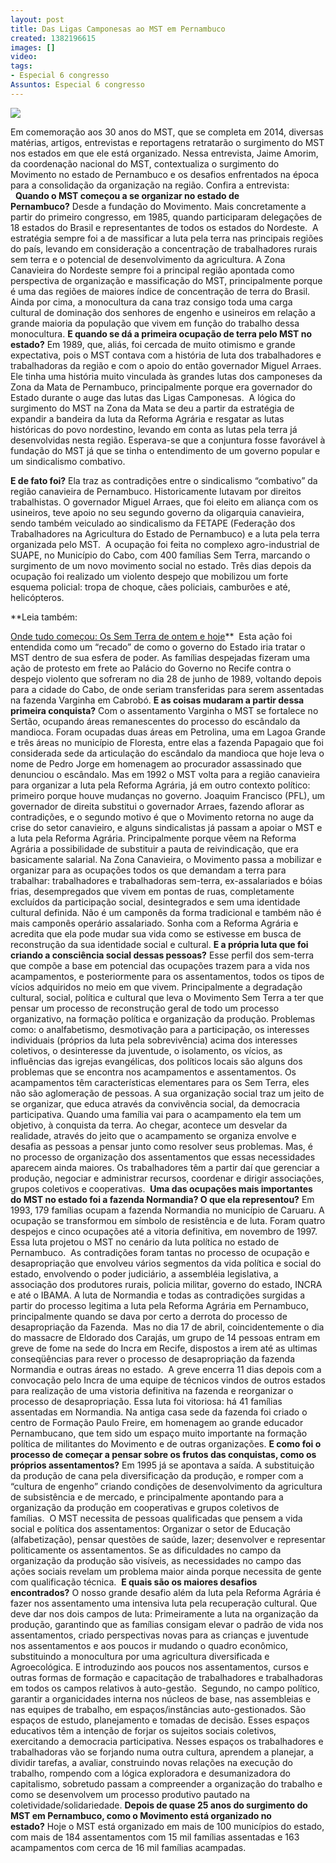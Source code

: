 ```yaml
---
layout: post
title: Das Ligas Camponesas ao MST em Pernambuco
created: 1382196615
images: []
video: 
tags:
- Especial 6 congresso
Assuntos: Especial 6 congresso
---
```

![](/sites/default/files/p.JPG)

Em comemoração aos 30 anos do MST, que se completa em 2014, diversas matérias, artigos, entrevistas e reportagens retratarão o surgimento do MST nos estados em que ele está organizado. Nessa entrevista, Jaime Amorim, da coordenação nacional do MST, contextualiza o surgimento do Movimento no estado de Pernambuco e os desafios enfrentados na época para a consolidação da organização na região. Confira a entrevista:   **Quando o MST começou a se organizar no estado de Pernambuco?** Desde a fundação do Movimento. Mais concretamente a partir do primeiro congresso, em 1985, quando participaram delegações de 18 estados do Brasil e representantes de todos os estados do Nordeste.  A estratégia sempre foi a de massificar a luta pela terra nas principais regiões do país, levando em consideração a concentração de trabalhadores rurais sem terra e o potencial de desenvolvimento da agricultura. A Zona Canavieira do Nordeste sempre foi a principal região apontada como perspectiva de organização e massificação do MST, principalmente porque é uma das regiões de maiores índice de concentração de terra do Brasil. Ainda por cima, a monocultura da cana traz consigo toda uma carga cultural de dominação dos senhores de engenho e usineiros em relação a grande maioria da população que vivem em função do trabalho dessa monocultura. **E quando se dá a primeira ocupação de terra pelo MST no estado?** Em 1989, que, aliás, foi cercada de muito otimismo e grande expectativa, pois o MST contava com a história de luta dos trabalhadores e trabalhadoras da região e com o apoio do então governador Miguel Arraes. Ele tinha uma história muito vinculada às grandes lutas dos camponeses da Zona da Mata de Pernambuco, principalmente porque era governador do Estado durante o auge das lutas das Ligas Camponesas.  A lógica do surgimento do MST na Zona da Mata se deu a partir da estratégia de expandir a bandeira da luta da Reforma Agrária e resgatar as lutas históricas do povo nordestino, levando em conta as lutas pela terra já desenvolvidas nesta região. Esperava-se que a conjuntura fosse favorável à fundação do MST já que se tinha o entendimento de um governo popular e um sindicalismo combativo.


**E de fato foi?** Ela traz as contradições entre o sindicalismo “combativo” da região canavieira de Pernambuco. Historicamente lutavam por direitos trabalhistas. O governador Miguel Arraes, que foi eleito em aliança com os usineiros, teve apoio no seu segundo governo da oligarquia canavieira, sendo também veiculado ao sindicalismo da FETAPE (Federação dos Trabalhadores na Agricultura do Estado de Pernambuco) e a luta pela terra organizada pelo MST.  A ocupação foi feita no complexo agro-industrial de SUAPE, no Município do Cabo, com 400 famílias Sem Terra, marcando o surgimento de um novo movimento social no estado. Três dias depois da ocupação foi realizado um violento despejo que mobilizou um forte esquema policial: tropa de choque, cães policiais, camburões e até, helicópteros. 


**Leia também:

[Onde tudo começou: Os Sem Terra de ontem e hoje](http://www.mst.org.br/especial6congresso/Onde-tudo-come%C3%A7ou-Os-Sem-Terra-de-ontem-e-hoje)**
 Esta ação foi entendida como um “recado” de como o governo do Estado iria tratar o MST dentro de sua esfera de poder. As famílias despejadas fizeram uma ação de protesto em frete ao Palácio do Governo no Recife contra o despejo violento que sofreram no dia 28 de junho de 1989, voltando depois para a cidade do Cabo, de onde seriam transferidas para serem assentadas na fazenda Varginha em Cabrobó. **E as coisas mudaram a partir dessa primeira conquista?** Com o assentamento Varginha o MST se fortalece no Sertão, ocupando áreas remanescentes do processo do escândalo da mandioca. Foram ocupadas duas áreas em Petrolina, uma em Lagoa Grande e três áreas no município de Floresta, entre elas a fazenda Papagaio que foi considerada sede da articulação do escândalo da mandioca que hoje leva o nome de Pedro Jorge em homenagem ao procurador assassinado que denunciou o escândalo. Mas em 1992 o MST volta para a região canavieira para organizar a luta pela Reforma Agrária, já em outro contexto político: primeiro porque houve mudanças no governo. Joaquim Francisco (PFL), um governador de direita substitui o governador Arraes, fazendo aflorar as contradições, e o segundo motivo é que o Movimento retorna no auge da crise do setor canavieiro, e alguns sindicalistas já passam a apoiar o MST e a luta pela Reforma Agrária. Principalmente porque vêem na Reforma Agrária a possibilidade de substituir a pauta de reivindicação, que era basicamente salarial. Na Zona Canavieira, o Movimento passa a mobilizar e organizar para as ocupações todos os que demandam a terra para trabalhar: trabalhadores e trabalhadoras sem-terra, ex-assalariados e bóias frias, desempregados que vivem em pontas de ruas, completamente excluídos da participação social, desintegrados e sem uma identidade cultural definida. Não é um camponês da forma tradicional e também não é mais camponês operário assalariado. Sonha com a Reforma Agrária e acredita que ela pode mudar sua vida como se estivesse em busca de reconstrução da sua identidade social e cultural. **E a própria luta que foi criando a consciência social dessas pessoas?** Esse perfil dos sem-terra que compõe a base em potencial das ocupações trazem para a vida nos acampamentos, e posteriormente para os assentamentos, todos os tipos de vícios adquiridos no meio em que vivem. Principalmente a degradação cultural, social, política e cultural que leva o Movimento Sem Terra a ter que pensar um processo de reconstrução geral de todo um processo organizativo, na formação política e organização da produção. Problemas como: o analfabetismo, desmotivação para a participação, os interesses individuais (próprios da luta pela sobrevivência) acima dos interesses coletivos, o desinteresse da juventude, o isolamento, os vícios, as influências das igrejas evangélicas, dos políticos locais são alguns dos problemas que se encontra nos acampamentos e assentamentos. Os acampamentos têm características elementares para os Sem Terra, eles não são aglomeração de pessoas. A sua organização social traz um jeito de se organizar, que educa através da convivência social, da democracia participativa. Quando uma família vai para o acampamento ela tem um objetivo, à conquista da terra. Ao chegar, acontece um desvelar da realidade, através do jeito que o acampamento se organiza envolve e desafia as pessoas a pensar junto como resolver seus problemas. Mas, é no processo de organização dos assentamentos que essas necessidades aparecem ainda maiores. Os trabalhadores têm a partir daí que gerenciar a produção, negociar e administrar recursos, coordenar e dirigir associações, grupos coletivos e cooperativas.  **Uma das ocupações mais importantes do MST no estado foi a fazenda Normandia? O que ela representou?** Em 1993, 179 famílias ocupam a fazenda Normandia no município de Caruaru. A ocupação se transformou em símbolo de resistência e de luta. Foram quatro despejos e cinco ocupações até a vitoria definitiva, em novembro de 1997. Essa luta projetou o MST no cenário da luta política no estado de Pernambuco.  As contradições foram tantas no processo de ocupação e desapropriação que envolveu vários segmentos da vida política e social do estado, envolvendo o poder judiciário, a assembléia legislativa, a associação dos produtores rurais, policia militar, governo do estado, INCRA e até o IBAMA. A luta de Normandia e todas as contradições surgidas a partir do processo legitima a luta pela Reforma Agrária em Pernambuco, principalmente quando se dava por certo a derrota do processo de desapropriação da Fazenda.  Mas no dia 17 de abril, coincidentemente o dia do massacre de Eldorado dos Carajás, um grupo de 14 pessoas entram em greve de fome na sede do Incra em Recife, dispostos a irem até as ultimas conseqüências para rever o processo de desapropriação da fazenda Normandia e outras áreas no estado.  A greve encerra 11 dias depois com a convocação pelo Incra de uma equipe de técnicos vindos de outros estados para realização de uma vistoria definitiva na fazenda e reorganizar o processo de desapropriação. Essa luta foi vitoriosa: há 41 famílias assentadas em Normandia. Na antiga casa sede da fazenda foi criado o centro de Formação Paulo Freire, em homenagem ao grande educador Pernambucano, que tem sido um espaço muito importante na formação política de militantes do Movimento e de outras organizações. **E como foi o processo de começar a pensar sobre os frutos das conquistas, como os próprios assentamentos?** Em 1995 já se apontava a saída. A substituição da produção de cana pela diversificação da produção, e romper com a “cultura de engenho” criando condições de desenvolvimento da agricultura de subsistência e de mercado, e principalmente apontando para a organização da produção em cooperativas e grupos coletivos de famílias.  O MST necessita de pessoas qualificadas que pensem a vida social e política dos assentamentos: Organizar o setor de Educação (alfabetização), pensar questões de saúde, lazer; desenvolver e representar politicamente os assentamentos. Se as dificuldades no campo da organização da produção são visíveis, as necessidades no campo das ações sociais revelam um problema maior ainda porque necessita de gente com qualificação técnica.  **E quais são os maiores desafios encontrados?** O nosso grande desafio além da luta pela Reforma Agrária é fazer nos assentamento uma intensiva luta pela recuperação cultural. Que deve dar nos dois campos de luta: Primeiramente a luta na organização da produção, garantindo que as famílias consigam elevar o padrão de vida nos assentamentos, criado perspectivas novas para as crianças e juventude nos assentamentos e aos poucos ir mudando o quadro econômico, substituindo a monocultura por uma agricultura diversificada e Agroecológica. E introduzindo aos poucos nos assentamentos, cursos e outras formas de formação e capacitação de trabalhadores e trabalhadoras em todos os campos relativos à auto-gestão.  Segundo, no campo político, garantir a organicidades interna nos núcleos de base, nas assembleias e nas equipes de trabalho, em espaços/instâncias auto-gestionados. São espaços de estudo, planejamento e tomadas de decisão. Esses espaços educativos têm a intenção de forjar os sujeitos sociais coletivos, exercitando a democracia participativa. Nesses espaços os trabalhadores e trabalhadoras vão se forjando numa outra cultura, aprendem a planejar, a dividir tarefas, a avaliar, construindo novas relações na execução do trabalho, rompendo com a lógica exploradora e desumanizadora do capitalismo, sobretudo passam a compreender a organização do trabalho e como se desenvolvem um processo produtivo pautado na coletividade/solidariedade. **Depois de quase 25 anos do surgimento do MST em Pernambuco, como o Movimento está organizado no estado?** Hoje o MST está organizado em mais de 100 municípios do estado, com mais de 184 assentamentos com 15 mil famílias assentadas e 163 acampamentos com cerca de 16 mil famílias acampadas. 
